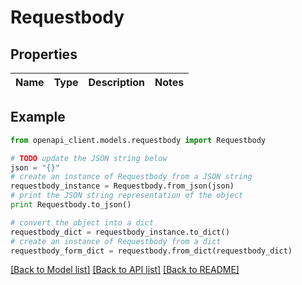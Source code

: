 # Requestbody


## Properties
Name | Type | Description | Notes
------------ | ------------- | ------------- | -------------

## Example

```python
from openapi_client.models.requestbody import Requestbody

# TODO update the JSON string below
json = "{}"
# create an instance of Requestbody from a JSON string
requestbody_instance = Requestbody.from_json(json)
# print the JSON string representation of the object
print Requestbody.to_json()

# convert the object into a dict
requestbody_dict = requestbody_instance.to_dict()
# create an instance of Requestbody from a dict
requestbody_form_dict = requestbody.from_dict(requestbody_dict)
```
[[Back to Model list]](../README.md#documentation-for-models) [[Back to API list]](../README.md#documentation-for-api-endpoints) [[Back to README]](../README.md)



